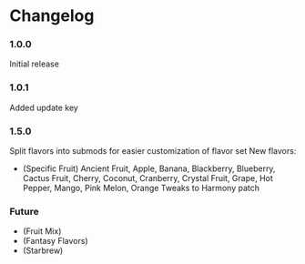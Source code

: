 # Changelog

### 1.0.0
Initial release
### 1.0.1
Added update key
### 1.5.0
Split flavors into submods for easier customization of flavor set
New flavors:
 - (Specific Fruit) Ancient Fruit, Apple, Banana, Blackberry, Blueberry, Cactus Fruit, Cherry, Coconut, Cranberry, Crystal Fruit, Grape, Hot Pepper, Mango, Pink Melon, Orange
Tweaks to Harmony patch
### Future
 - (Fruit Mix)
 - (Fantasy Flavors)
 - (Starbrew)

